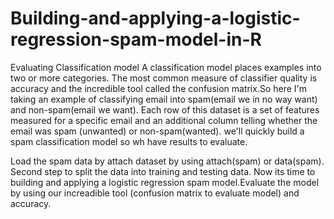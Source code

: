 # Building-and-applying-a-logistic-regression-spam-model-in-R
Evaluating Classification model
A classification model places examples into two or more categories. The most common measure of classifier quality is accuracy and the incredible tool called the confusion matrix.So here I'm taking an example of classifying email into spam(email we in no way want) and non-spam(email we want). Each row of this dataset is a set of features measured for a specific email and an additional column telling whether the email was spam (unwanted) or non-spam(wanted). we'll quickly build a spam classification model so wh have results to evaluate.

Load the spam data by attach dataset by using attach(spam) or data(spam). Second step to split the data into training and testing data. Now its time to building and applying a logistic regression spam model.Evaluate the model by using our increadible tool (confusion matrix to evaluate model) and accuracy.
